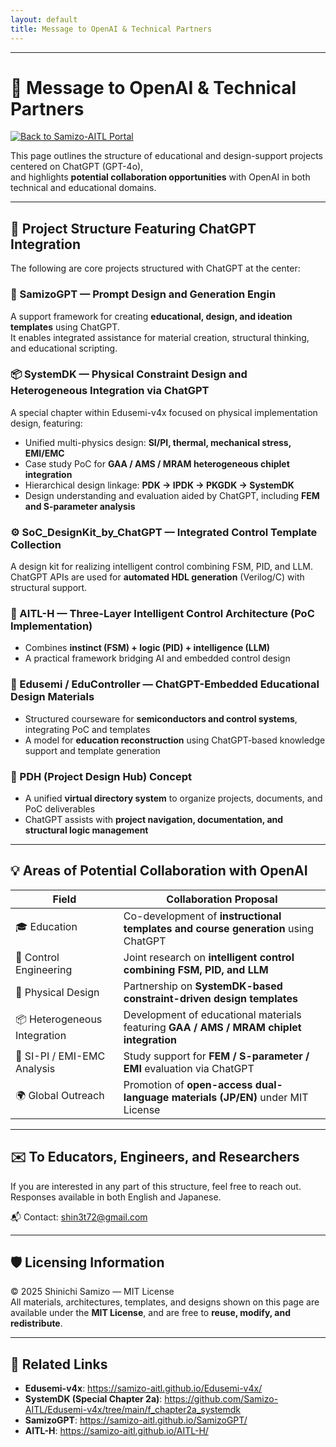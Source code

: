 ```yaml
---
layout: default 
title: Message to OpenAI & Technical Partners
---
```


---

# 🤝 Message to OpenAI & Technical Partners
[![Back to Samizo-AITL Portal](https://img.shields.io/badge/Back%20to%20Samizo--AITL%20Portal-brightgreen)](https://samizo-aitl.github.io/en/)

This page outlines the structure of educational and design-support projects centered on ChatGPT (GPT-4o),  
and highlights **potential collaboration opportunities** with OpenAI in both technical and educational domains.

---

## 🔧 Project Structure Featuring ChatGPT Integration

The following are core projects structured with ChatGPT at the center:

### 🧠 SamizoGPT — Prompt Design and Generation Engin  
A support framework for creating **educational, design, and ideation templates** using ChatGPT.  
It enables integrated assistance for material creation, structural thinking, and educational scripting.

### 📦 SystemDK — Physical Constraint Design and Heterogeneous Integration via ChatGPT  
A special chapter within Edusemi-v4x focused on physical implementation design, featuring:  
- Unified multi-physics design: **SI/PI, thermal, mechanical stress, EMI/EMC**  
- Case study PoC for **GAA / AMS / MRAM heterogeneous chiplet integration**  
- Hierarchical design linkage: **PDK → IPDK → PKGDK → SystemDK**  
- Design understanding and evaluation aided by ChatGPT, including **FEM and S-parameter analysis**

### ⚙️ SoC_DesignKit_by_ChatGPT — Integrated Control Template Collection 
A design kit for realizing intelligent control combining FSM, PID, and LLM.  
ChatGPT APIs are used for **automated HDL generation** (Verilog/C) with structural support.

### 🤖 AITL-H — Three-Layer Intelligent Control Architecture (PoC Implementation) 
- Combines **instinct (FSM) + logic (PID) + intelligence (LLM)**  
- A practical framework bridging AI and embedded control design

### 📘 Edusemi / EduController — ChatGPT-Embedded Educational Design Materials  
- Structured courseware for **semiconductors and control systems**, integrating PoC and templates  
- A model for **education reconstruction** using ChatGPT-based knowledge support and template generation

### 🧩 PDH (Project Design Hub) Concept  
- A unified **virtual directory system** to organize projects, documents, and PoC deliverables  
- ChatGPT assists with **project navigation, documentation, and structural logic management**

---

## 💡 Areas of Potential Collaboration with OpenAI

| **Field** | **Collaboration Proposal** |
|----------|-----------------------------|
| 🎓 Education | Co-development of **instructional templates and course generation** using ChatGPT |
| 🤖 Control Engineering | Joint research on **intelligent control combining FSM, PID, and LLM** |
| 📘 Physical Design | Partnership on **SystemDK-based constraint-driven design templates** |
| 📦 Heterogeneous Integration | Development of educational materials featuring **GAA / AMS / MRAM chiplet integration** |
| 🔬 SI-PI / EMI-EMC Analysis | Study support for **FEM / S-parameter / EMI** evaluation via ChatGPT |
| 🌍 Global Outreach | Promotion of **open-access dual-language materials (JP/EN)** under MIT License |

---

## ✉️ To Educators, Engineers, and Researchers

If you are interested in any part of this structure, feel free to reach out.  
Responses available in both English and Japanese.

📬 Contact: [shin3t72@gmail.com](mailto:shin3t72@gmail.com)

---

## 🛡️ Licensing Information

© 2025 Shinichi Samizo — MIT License  
All materials, architectures, templates, and designs shown on this page are  
available under the **MIT License**, and are free to **reuse, modify, and redistribute**.

---

## 📎 Related Links

- **Edusemi-v4x**: https://samizo-aitl.github.io/Edusemi-v4x/  
- **SystemDK (Special Chapter 2a)**: https://github.com/Samizo-AITL/Edusemi-v4x/tree/main/f_chapter2a_systemdk  
- **SamizoGPT**: https://samizo-aitl.github.io/SamizoGPT/  
- **AITL-H**: https://samizo-aitl.github.io/AITL-H/

